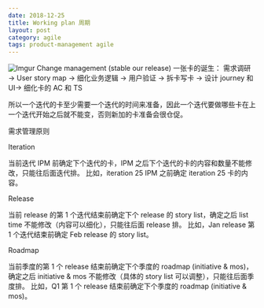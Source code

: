 ```yaml
---
date: 2018-12-25
title: Working plan 周期
layout: post
category: agile
tags: product-management agile
---
```


![Imgur](https://goooooouwa.eu.org:8143/static/images/r6VWImg.png)
Change management (stable our release)
一张卡的诞生：
需求调研 -> User story map -> 细化业务逻辑 -> 用户验证 -> 拆卡写卡 -> 设计 journey 和 UI-> 细化卡的 AC 和 TS

所以一个迭代的卡至少需要一个迭代的时间来准备，因此一个迭代要做哪些卡在上一个迭代开始之后就不能变，否则新加的卡准备会很仓促。

需求管理原则

Iteration

当前迭代 IPM 前确定下个迭代的卡，IPM 之后下个迭代的卡的内容和数量不能修改，只能往后面迭代排。
比如，iteration 25 IPM 之前确定 iteration 25 卡的内容。

Release

当前 release 的第 1 个迭代结束前确定下个 release 的 story list，确定之后 list time 不能修改（内容可以细化），只能往后面 release 排。
比如，Jan release 第 1 个迭代结束前确定 Feb release 的 story list。

Roadmap

当前季度的第 1 个 release 结束前确定下个季度的 roadmap (initiative & mos)，确定之后 initiative & mos 不能修改（具体的 story list 可以调整），只能往后面季度排。
比如，Q1 第 1 个 release 结束前确定下个季度的 roadmap (initiative & mos)。
